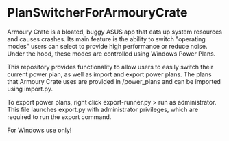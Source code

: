 # PlanSwitcherForArmouryCrate
Armoury Crate is a bloated, buggy ASUS app that eats up system resources and causes crashes.
Its main feature is the ability to switch "operating modes" users can select to provide high performance or reduce noise.
Under the hood, these modes are controlled using Windows Power Plans.

This repository provides functionality to allow users to easily switch their current power plan, as well as import and export power plans.
The plans that Armoury Crate uses are provided in /power_plans and can be imported using import.py.

To export power plans, right click export-runner.py > run as administrator.
This file launches export.py with administrator privileges, which are required to run the export command.

For Windows use only!
